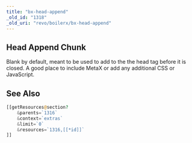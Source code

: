 ```yaml
---
title: "bx-head-append"
_old_id: "1318"
_old_uri: "revo/boilerx/bx-head-append"
---
```


## Head Append Chunk

Blank by default, meant to be used to add to the the head tag before it is closed. A good place to include MetaX or add any additional CSS or JavaScript.

## See Also

``` php
[[getResources@section?
    &parents=`1316`
    &context=`extras`
    &limit=`0`
    &resources=`1316,[[*id]]`
]]

